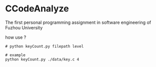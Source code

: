 # CCodeAnalyze
The first personal programming assignment in software engineering of Fuzhou University

how use ?

```shell
# python keyCount.py filepath level

# example
python keyCount.py ./data/key.c 4
```